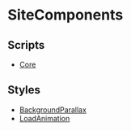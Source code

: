 # SiteComponents

## Scripts

* [Core](https://github.com/WanSpi/SiteComponents/tree/main/Components/Core)

## Styles

* [BackgroundParallax](https://github.com/WanSpi/SiteComponents/tree/main/Components/BackgroundParallax)
* [LoadAnimation](https://github.com/WanSpi/SiteComponents/tree/main/Components/LoadAnimation)
